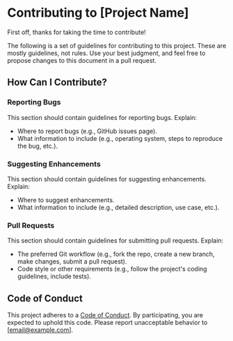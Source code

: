 # Contributing to [Project Name]

First off, thanks for taking the time to contribute!

The following is a set of guidelines for contributing to this project. These are mostly guidelines, not rules. Use your best judgment, and feel free to propose changes to this document in a pull request.

## How Can I Contribute?

### Reporting Bugs

This section should contain guidelines for reporting bugs. Explain:
- Where to report bugs (e.g., GitHub issues page).
- What information to include (e.g., operating system, steps to reproduce the bug, etc.).

### Suggesting Enhancements

This section should contain guidelines for suggesting enhancements. Explain:
- Where to suggest enhancements.
- What information to include (e.g., detailed description, use case, etc.).

### Pull Requests

This section should contain guidelines for submitting pull requests. Explain:
- The preferred Git workflow (e.g., fork the repo, create a new branch, make changes, submit a pull request).
- Code style or other requirements (e.g., follow the project's coding guidelines, include tests).

## Code of Conduct

This project adheres to a [Code of Conduct](CODE_OF_CONDUCT.md). By participating, you are expected to uphold this code. Please report unacceptable behavior to [email@example.com].
